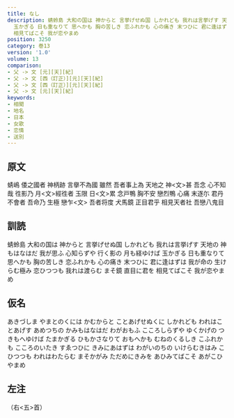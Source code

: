 ```yaml
---
title: なし
description: 蜻蛉島 大和の国は 神からと 言挙げせぬ国 しかれども 我れは言挙げす 天地の 神もはなはだ 我が思ふ 心知らずや 行く影の 月も経ゆけば
  玉かぎる 日も重なりて 思へかも 胸の苦しき 恋ふれかも 心の痛き 末つひに 君に逢はずは 我が命の 生けらむ極み 恋ひつつも 我れは渡らむ まそ鏡 直目に君を
  相見てばこそ 我が恋やまめ
position: 3250
category: 巻13
version: '1.0'
volume: 13
comparison:
- 父 -> 文 [元][天][紀]
- 父 -> 文 [西（訂正）][元][天][紀]
- 父 -> 文 [西（訂正）][元][天][紀]
- 父 -> 文 [元][天][紀]
keywords:
- 相聞
- 地名
- 日本
- 女歌
- 恋情
- 送別
---
```


## 原文

蜻嶋 倭之國者 神柄跡 言擧不為國 雖然 吾者事上為 天地之 神<文>甚 吾念 心不知哉 徃影乃 月<文>經徃者 玉限 日<文>累 念戸鴨 胸不安 戀烈鴨 心痛 末逐尓 君丹不會者 吾命乃 生極 戀乍<文> 吾者将度 犬馬鏡 正目君乎 相見天者社 吾戀八鬼目

## 訓読

蜻蛉島 大和の国は 神からと 言挙げせぬ国 しかれども 我れは言挙げす 天地の 神もはなはだ 我が思ふ 心知らずや 行く影の 月も経ゆけば 玉かぎる 日も重なりて 思へかも 胸の苦しき 恋ふれかも 心の痛き 末つひに 君に逢はずは 我が命の 生けらむ極み 恋ひつつも 我れは渡らむ まそ鏡 直目に君を 相見てばこそ 我が恋やまめ

## 仮名

あきづしま やまとのくには かむからと ことあげせぬくに しかれども われはことあげす あめつちの かみもはなはだ わがおもふ こころしらずや ゆくかげの つきもへゆけば たまかぎる ひもかさなりて おもへかも むねのくるしき こふれかも こころのいたき すゑつひに きみにあはずは わがいのちの いけらむきはみ こひつつも われはわたらむ まそかがみ ただめにきみを あひみてばこそ あがこひやまめ

## 左注

（右<五>首）
